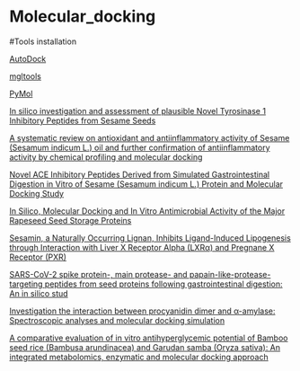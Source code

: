 # Molecular_docking

#Tools installation

[AutoDock](https://anaconda.org/bioconda/autodock-vina)

[mgltools](https://anaconda.org/bioconda/mgltools)

[PyMol](https://anaconda.org/schrodinger/pymol)

















[In silico investigation and assessment of plausible Novel Tyrosinase 1 Inhibitory Peptides from Sesame Seeds](https://www.sciencedirect.com/science/article/pii/S0023643821007726#fig1)

[A systematic review on antioxidant and antiinflammatory activity of Sesame (Sesamum indicum L.) oil and further confirmation of antiinflammatory activity by chemical profiling and molecular docking](https://onlinelibrary.wiley.com/doi/10.1002/ptr.6428)

[Novel ACE Inhibitory Peptides Derived from Simulated Gastrointestinal Digestion in Vitro of Sesame (Sesamum indicum L.) Protein and Molecular Docking Study](https://www.mdpi.com/1422-0067/21/3/1059)

[In Silico, Molecular Docking and In Vitro Antimicrobial Activity of the Major Rapeseed Seed Storage Proteins](https://www.frontiersin.org/articles/10.3389/fphar.2020.01340/full)

[Sesamin, a Naturally Occurring Lignan, Inhibits Ligand-Induced Lipogenesis through Interaction with Liver X Receptor Alpha (LXRα) and Pregnane X Receptor (PXR)](https://www.hindawi.com/journals/ecam/2019/9401648/)

[SARS-CoV-2 spike protein-, main protease- and papain-like-protease-targeting peptides from seed proteins following gastrointestinal digestion: An in silico stud](https://www.ncbi.nlm.nih.gov/pmc/articles/PMC7832997/)

[Investigation the interaction between procyanidin dimer and α-amylase: Spectroscopic analyses and molecular docking simulation](https://www.sciencedirect.com/science/article/pii/S0141813017351127#f0020)

[A comparative evaluation of in vitro antihyperglycemic potential of Bamboo seed rice (Bambusa arundinacea) and Garudan samba (Oryza sativa): An integrated metabolomics, enzymatic and molecular docking approach](https://www.sciencedirect.com/science/article/pii/S0733521021000412)


